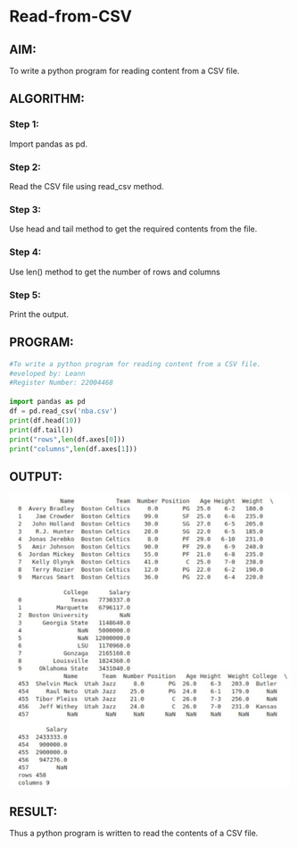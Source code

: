 # Read-from-CSV

## AIM:
To write a python program for reading content from a CSV file.
## ALGORITHM:
### Step 1:
Import pandas as pd.

### Step 2:
Read the CSV file using read_csv method.

### Step 3:
Use head and tail method to get the required contents from the file.

### Step 4:
Use len() method to get the number of rows and columns

### Step 5:
Print the output.

## PROGRAM:
```python
#To write a python program for reading content from a CSV file.
#eveloped by: Leann
#Register Number: 22004468

import pandas as pd
df = pd.read_csv('nba.csv')
print(df.head(10))
print(df.tail())
print("rows",len(df.axes[0]))
print("columns",len(df.axes[1]))
```

## OUTPUT:
![output](a.png)
## RESULT:
Thus a python program is written to read the contents of a CSV file.

